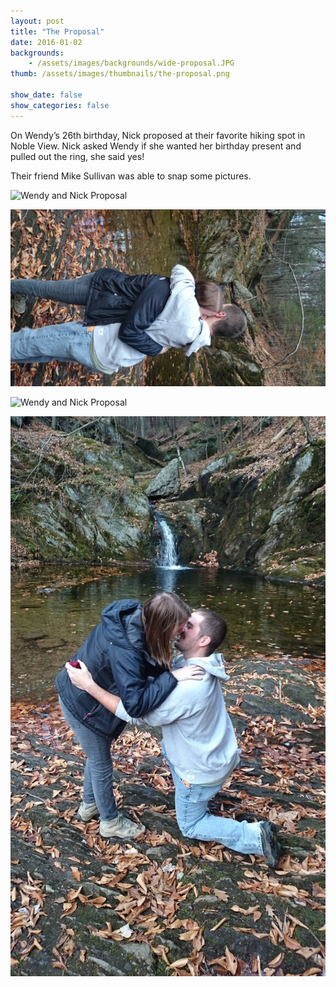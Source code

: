 ```yaml
---
layout: post
title: "The Proposal"
date: 2016-01-02
backgrounds:
    - /assets/images/backgrounds/wide-proposal.JPG
thumb: /assets/images/thumbnails/the-proposal.png

show_date: false
show_categories: false
---
```


On Wendy’s 26th birthday, Nick proposed at their favorite hiking spot in Noble View. Nick asked Wendy if she wanted her birthday present and pulled out the ring, she said yes! 

Their friend Mike Sullivan was able to snap some pictures. 

![Wendy and Nick Proposal](/assets/images/proposal1.JPG)

![Wendy and Nick Proposal](/assets/images/proposal2.JPG)

![Wendy and Nick Proposal](/assets/images/proposal3.JPG)

![Wendy and Nick Proposal](/assets/images/proposal4.JPG)
